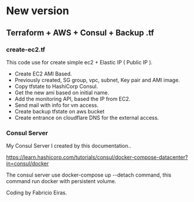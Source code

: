 # New version

## Terraform + AWS + Consul + Backup .tf

### create-ec2.tf

This code use for create simple ec2 + Elastic IP ( Public IP ).

   * Create EC2 AMI Based.
   * Previously created, SG group, vpc, subnet, Key pair and AMI image.
   * Copy tfstate to HashiCorp Consul.
   * Get the new ami based on initial name.
   * Add the monitoring API, based the IP from EC2.
   * Send mail with info for vm access.
   * Create backup tfstate on aws bucket
   * Create entrance on cloudflare DNS for the external access.


### Consul Server

My Consul Server I created by this documentation..

https://learn.hashicorp.com/tutorials/consul/docker-compose-datacenter?in=consul/docker

The consul server use docker-compose up --detach command, this command run docker with persistent volume.


Coding by Fabricio Eiras.
